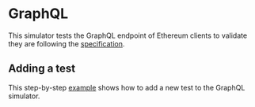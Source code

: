 # GraphQL

This simulator tests the GraphQL endpoint of Ethereum clients to validate they are following the [specification](https://github.com/core-coin/execution-apis/tree/main#graphql).

## Adding a test

This step-by-step [example](https://notes.core-coin.org/@s1na/By9rdtex6) shows how to add a new test to the GraphQL simulator.